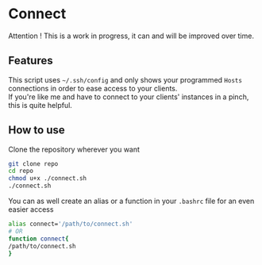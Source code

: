 # Connect
Attention ! This is a work in progress, it can and will be improved over time.

## Features
This script uses `~/.ssh/config` and only shows your programmed `Hosts` connections in order to ease access to your clients.  
If you're like me and have to connect to your clients' instances in a pinch, this is quite helpful.

## How to use
Clone the repository wherever you want
```bash
git clone repo
cd repo
chmod u+x ./connect.sh
./connect.sh
```

You can as well create an alias or a function in your `.bashrc` file for an even easier access
```bash
alias connect='/path/to/connect.sh'
# OR
function connect{
/path/to/connect.sh
}
```

